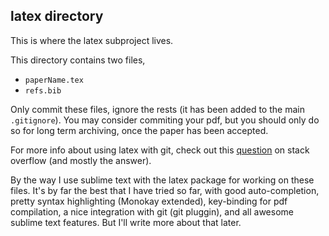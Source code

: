 ## latex directory

This is where the latex subproject lives.

This directory contains two files,
- `paperName.tex`
- `refs.bib`

Only commit these files, ignore the rests (it has been added to the main `.gitignore`). You may consider commiting your pdf, but you should only do so for long term archiving, once the paper has been accepted.

For more info about using latex with git, check out this [question](http://stackoverflow.com/questions/6188780/git-latex-workflow) on stack overflow (and mostly the answer).


By the way I use sublime text with the latex package for working on these files. It's by far the best that I have tried so far, with good auto-completion, pretty syntax highlighting (Monokay extended), key-binding for pdf compilation, a nice integration with git (git pluggin), and all awesome sublime text features. But I'll write more about that later.